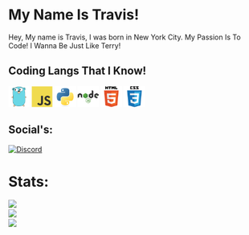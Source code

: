 <h1>My Name Is Travis!</h1>
<p>Hey, My name is Travis, I was born in New York City.
My Passion Is To Code!
I Wanna Be Just Like Terry!
</p>


<h2>Coding Langs That I Know!</h2>

<p><a target="_blank" href="https://raw.githubusercontent.com/devicons/devicon/master/icons/go/go-original.svg" style="display: inline-block;"><img src="https://raw.githubusercontent.com/devicons/devicon/master/icons/go/go-original.svg" alt="go" width="42" height="42" /></a>
<a target="_blank" href="https://raw.githubusercontent.com/devicons/devicon/master/icons/javascript/javascript-original.svg" style="display: inline-block;"><img src="https://raw.githubusercontent.com/devicons/devicon/master/icons/javascript/javascript-original.svg" alt="javascript" width="42" height="42" /></a>
<a target="_blank" href="https://raw.githubusercontent.com/devicons/devicon/master/icons/python/python-original.svg" style="display: inline-block;"><img src="https://raw.githubusercontent.com/devicons/devicon/master/icons/python/python-original.svg" alt="python" width="42" height="42" /></a>
<a target="_blank" href="https://raw.githubusercontent.com/devicons/devicon/master/icons/nodejs/nodejs-original-wordmark.svg" style="display: inline-block;"><img src="https://raw.githubusercontent.com/devicons/devicon/master/icons/nodejs/nodejs-original-wordmark.svg" alt="nodejs" width="42" height="42" /></a>
<a target="_blank" href="https://raw.githubusercontent.com/devicons/devicon/master/icons/html5/html5-original-wordmark.svg" style="display: inline-block;"><img src="https://raw.githubusercontent.com/devicons/devicon/master/icons/html5/html5-original-wordmark.svg" alt="html5" width="42" height="42" /></a>
<a target="_blank" href="https://raw.githubusercontent.com/devicons/devicon/master/icons/css3/css3-original-wordmark.svg" style="display: inline-block;"><img src="https://raw.githubusercontent.com/devicons/devicon/master/icons/css3/css3-original-wordmark.svg" alt="css3" width="42" height="42" /></a></p>

## Social's:
[![Discord](https://img.shields.io/badge/Discord-%237289DA.svg?logo=discord&logoColor=white)](https://discord.gg/https://discord.gg/hy7evGqykR) 
# Stats:
![](https://github-readme-stats.vercel.app/api?username=travyyyyyyyyyyy&theme=dark&hide_border=false&include_all_commits=true&count_private=true)<br/>
![](https://github-readme-streak-stats.herokuapp.com/?user=travyyyyyyyyyyy&theme=dark&hide_border=false)<br/>
![](https://github-readme-stats.vercel.app/api/top-langs/?username=travyyyyyyyyyyy&theme=dark&hide_border=false&include_all_commits=true&count_private=true&layout=compact)


